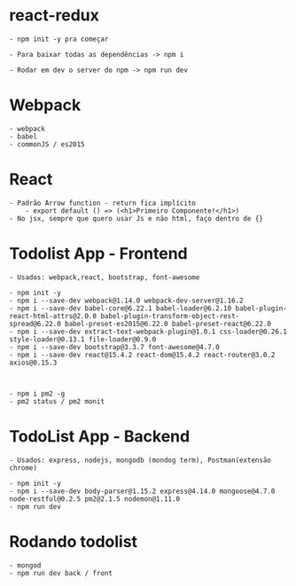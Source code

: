 # react-redux


	- npm init -y pra começar

	- Para baixar todas as dependências -> npm i

	- Rodar em dev o server do npm -> npm run dev




# Webpack

	- webpack
	- babel
	- commonJS / es2015

# React

	- Padrão Arrow function - return fica implícito
		- export default () => (<h1>Primeiro Componente!</h1>)
	- No jsx, sempre que quero usar Js e não html, faço dentro de {}


# Todolist App - Frontend
	- Usados: webpack,react, bootstrap, font-awesome
	
	- npm init -y
	- npm i --save-dev webpack@1.14.0 webpack-dev-server@1.16.2
	- npm i --save-dev babel-core@6.22.1 babel-loader@6.2.10 babel-plugin-react-html-attrs@2.0.0 babel-plugin-transform-object-rest-spread@6.22.0 babel-preset-es2015@6.22.0 babel-preset-react@6.22.0
	- npm i --save-dev extract-text-webpack-plugin@1.0.1 css-loader@0.26.1 style-loader@0.13.1 file-loader@0.9.0
	- npm i --save-dev bootstrap@3.3.7 font-awesome@4.7.0
	- npm i --save-dev react@15.4.2 react-dom@15.4.2 react-router@3.0.2 axios@0.15.3



	- npm i pm2 -g
	- pm2 status / pm2 monit


# TodoList App - Backend
	- Usados: express, nodejs, mongodb (mondog term), Postman(extensão chrome)
	
	- npm init -y
	- npm i --save-dev body-parser@1.15.2 express@4.14.0 mongoose@4.7.0 node-restful@0.2.5 pm2@2.1.5 nodemon@1.11.0
	- npm run dev


# Rodando todolist
	- mongod
	- npm run dev back / front
